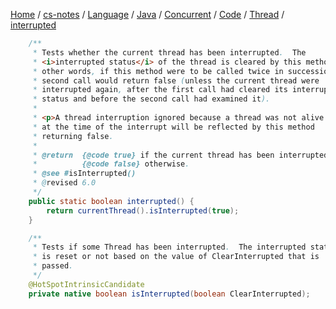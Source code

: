 [Home](https://mengxianbin.github.io) /
[cs-notes](https://mengxianbin.github.io/cs-notes/site) /
[Language](https://mengxianbin.github.io/cs-notes/site/Language) /
[Java](https://mengxianbin.github.io/cs-notes/site/Language/Java) /
[Concurrent](https://mengxianbin.github.io/cs-notes/site/Language/Java/Concurrent) /
[Code](https://mengxianbin.github.io/cs-notes/site/Language/Java/Concurrent/Code) /
[Thread](https://mengxianbin.github.io/cs-notes/site/Language/Java/Concurrent/Code/Thread) /
[interrupted](https://mengxianbin.github.io/cs-notes/site/Language/Java/Concurrent/Code/Thread/interrupted)

```java
    /**
     * Tests whether the current thread has been interrupted.  The
     * <i>interrupted status</i> of the thread is cleared by this method.  In
     * other words, if this method were to be called twice in succession, the
     * second call would return false (unless the current thread were
     * interrupted again, after the first call had cleared its interrupted
     * status and before the second call had examined it).
     *
     * <p>A thread interruption ignored because a thread was not alive
     * at the time of the interrupt will be reflected by this method
     * returning false.
     *
     * @return  {@code true} if the current thread has been interrupted;
     *          {@code false} otherwise.
     * @see #isInterrupted()
     * @revised 6.0
     */
    public static boolean interrupted() {
        return currentThread().isInterrupted(true);
    }
```

```java
    /**
     * Tests if some Thread has been interrupted.  The interrupted state
     * is reset or not based on the value of ClearInterrupted that is
     * passed.
     */
    @HotSpotIntrinsicCandidate
    private native boolean isInterrupted(boolean ClearInterrupted);
```
